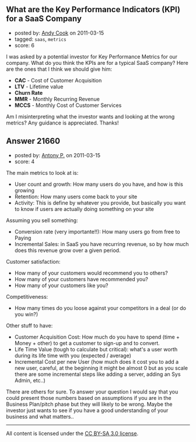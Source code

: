 ## What are the Key Performance Indicators (KPI) for a SaaS Company

- posted by: [Andy Cook](https://stackexchange.com/users/-1/6493-andy-cook) on 2011-03-15
- tagged: `saas`, `metrics`
- score: 6

I was asked by a potential investor for Key Performance Metrics for our company. What do you think the KPIs are for a typical SaaS company? Here are the ones that I think we should give him:

- **CAC** - Cost of Customer Acquisition
- **LTV** - Lifetime value
- **Churn Rate**
- **MMR** - Monthly Recurring Revenue
- **MCCS** - Monthly Cost of Customer Services

Am I misinterpreting what the investor wants and looking at the wrong metrics? Any guidance is appreciated. Thanks!


## Answer 21660

- posted by: [Antony P.](https://stackexchange.com/users/-1/7812-antony-p) on 2011-03-15
- score: 4

The main metrics to look at is:

 - User count and growth: How many users do you have, and how is this growing
 - Retention: How many users come back to your site
 - Activity: This is define by whatever you provide, but basically you want to know if users are actually doing something on your site

Assuming you sell something:

 - Conversion rate (very importante!!):
   How many users go from free to Paying
 - Incremental Sales: in SaaS you have
   recurring revenue, so by how much
   does this revenue grow over a given
   period.

Customer satisfaction:

 - How many of your customers would recommend you to others?
 - How many of your customers have recommended you?
 - How many of your customers like you?

Competitiveness:

  - How many times do you loose against your competitors in a deal (or do you win?)

Other stuff to have: 

 - Customer Acquisition Cost: How much do you have to spend (time + Money + other) to get a customer to sign-up and to convert.
 - Life Time Value (tough to calculate but critical): what's a user worth during its life time with you (expected / average)
 - Incremental Cost per new User (how much does it cost you to add a new user, careful, at the beginning it might be almost 0 but as you scale there are some incremental steps like adding a server, adding an Sys Admin, etc..)

There are others for sure. To answer your question I would say that you could present those numbers based on assumptions if you are in the Business Plan/pitch phase but they will likely to be wrong. Maybe the investor just wants to see if you have a good understanding of your business and what matters..








---

All content is licensed under the [CC BY-SA 3.0 license](https://creativecommons.org/licenses/by-sa/3.0/).
